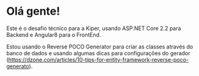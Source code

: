 # Olá gente!

Este é o desafio técnico para a Kiper, usando ASP.NET Core 2.2 para Backend e Angular8 para o FrontEnd.

Estou usando o Reverse POCO Generator para criar as classes através do banco de dados e usando algumas dicas para configurações do gerador (https://dzone.com/articles/10-tips-for-entity-framework-reverse-poco-generato).
